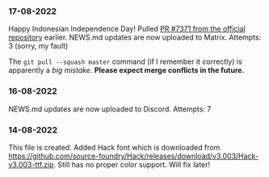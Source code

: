 ### 17-08-2022
Happy Indonesian Independence Day!
Pulled [PR #7371 from the official repository](https://github.com/Anuken/Mindustry/pull/7371) earlier.
NEWS.md updates are now uploaded to Matrix. Attempts: 3 (sorry, my fault)

The `git pull --squash master` command (if I remember it correctly) is apparently a _big mistake._
**Please expect merge conflicts in the future.**

### 16-08-2022
NEWS.md updates are now uploaded to Discord. Attempts: 7

### 14-08-2022
This file is created.
Added Hack font which is downloaded from https://github.com/source-foundry/Hack/releases/download/v3.003/Hack-v3.003-ttf.zip.
Still has no proper color support. Will fix later!
